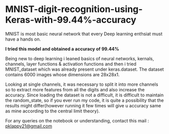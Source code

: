 # MNIST-digit-recognition-using-Keras-with-99.44%-accuracy

MNIST is most basic neural network that every Deep learning enthsiat must have a hands on.

**I tried this model and obtained a accuracy of 99.44%**

Being new to deep learning i leaned basics of neural networks, kernals, channels, layer functions & activation functions and then i tried MNIST_dataset which was already present under keras.dataset. The dataset contains 6000 images whose dimensions are 28x28x1. 

Looking at single channels, it was necessary to split it into more channels so to extract more features from all the digits and also increase the accuracy. Since loading the dataset is not a difficult, it is difficult to maintain the random_state, so if you ever run my code, it is quite a possibility that the results might differ(however running it few times will give u accuracy same as mine according to the central limit theory).

For any queries on the notebook or understanding, contact this mail : pklappy21@gmail.com 
